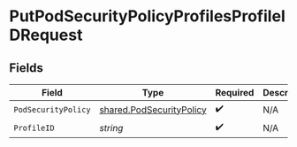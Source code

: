 # PutPodSecurityPolicyProfilesProfileIDRequest


## Fields

| Field                                                                       | Type                                                                        | Required                                                                    | Description                                                                 |
| --------------------------------------------------------------------------- | --------------------------------------------------------------------------- | --------------------------------------------------------------------------- | --------------------------------------------------------------------------- |
| `PodSecurityPolicy`                                                         | [shared.PodSecurityPolicy](../../../pkg/models/shared/podsecuritypolicy.md) | :heavy_check_mark:                                                          | N/A                                                                         |
| `ProfileID`                                                                 | *string*                                                                    | :heavy_check_mark:                                                          | N/A                                                                         |